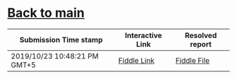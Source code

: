 # [Back to main](https://github.com/glaghari/database-assignement-2019)
|Submission Time stamp          | Interactive Link                                                                              | Resolved report                                                                              |
| ----------------------------- | --------------------------------------------------------------------------------------------- | -------------------------------------------------------------------------------------------- |
| 2019/10/23 10:48:21 PM GMT+5 | [Fiddle Link](https://dbfiddle.uk/?rdbms=oracle_11.2&fiddle=ee8a40a1e5cb67ae8736deefc0e53c97) | [Fiddle File](processed/csm-110/ee8a40a1e5cb67ae8736deefc0e53c97.md) |
